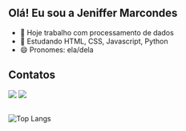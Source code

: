 ## Olá! Eu sou a Jeniffer Marcondes

- 🔭 Hoje trabalho com processamento de dados
- 🌱 Estudando HTML, CSS, Javascript, Python
- 😄 Pronomes: ela/dela


## Contatos

  <a href="https://www.linkedin.com/in/jeniffermarcondes" target="_blank"><img src="https://img.shields.io/badge/-LinkedIn-%230077B5?style=for-the-badge&logo=linkedin&logoColor=white" target="_blank"></a> 
  <a href = "mailto:jenii.marcondes@gmail.com"><img src="https://img.shields.io/badge/-Gmail-%23333?style=for-the-badge&logo=gmail&logoColor=white" target="_blank"></a>
  

  ##
  
 ![Top Langs](https://github-readme-stats-git-masterrstaa-rickstaa.vercel.app/api/top-langs/?username=jeniffermarcondes&layout=compact&bg_color=000&border_color=fc03ec&title_color=fc03ec&text_color=FFF)
